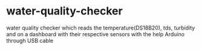 # water-quality-checker
water quality checker which reads the temperature(DS18B20), tds, turbidity and on a dashboard with their respective sensors with the help Arduino through USB cable 
